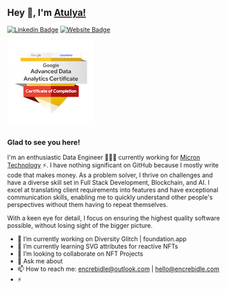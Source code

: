 
## Hey 👋, I'm [Atulya!](https://github.com/encrebidle/)

[![Linkedin Badge](https://img.shields.io/badge/LinkedIn-0077B5?style=for-the-badge&logo=linkedin&logoColor=white)](https://www.linkedin.com/in/encrebidle/)
[![Website Badge](https://img.shields.io/badge/website-000000?style=for-the-badge&logo=About.me&logoColor=white)](https://encrebidle.com)

[![Website Badge](https://github.com/encrebidle/encrebidle-certificate-showcase/blob/main/Certificates/google-advanced-data-analytics-certificate%20(1).png)](https://www.credly.com/badges/270556b4-0a70-42a3-bc29-573cabe58439/public_url)

### Glad to see you here! &nbsp; 

I'm an enthusiastic Data Engineer 👨🏻‍💻 currently working for [Micron Technology](https://micron.com) ⚡. I have nothing significant on GitHub because I mostly write code that makes money. As a problem solver, I thrive on challenges and have a diverse skill set in Full Stack Development, Blockchain, and AI. I excel at translating client requirements into features and have exceptional communication skills, enabling me to quickly understand other people's perspectives without them having to repeat themselves.

With a keen eye for detail, I focus on ensuring the highest quality software possible, without losing sight of the bigger picture.

- 🔭 I’m currently working on Diversity Glitch | foundation.app
- 🌱 I’m currently learning SVG attributes for reactive NFTs
- 👯 I’m looking to collaborate on NFT Projects
- 💬 Ask me about
- 📫 How to reach me: encrebidle@outlook.com | hello@encrebidle.com
- ⚡


<!--

- 🔭 I’m currently working on ...
- 🌱 I’m currently learning ...
- 👯 I’m looking to collaborate on ...
- 🤔 I’m looking for help with ...
- 💬 Ask me about ...
- 📫 How to reach me: ...
- 😄 Pronouns: ...
- ⚡ Fun fact: ...
-->
